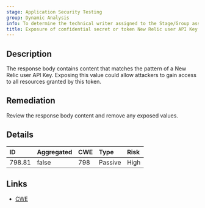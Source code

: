 ```yaml
---
stage: Application Security Testing
group: Dynamic Analysis
info: To determine the technical writer assigned to the Stage/Group associated with this page, see https://handbook.gitlab.com/handbook/product/ux/technical-writing/#assignments
title: Exposure of confidential secret or token New Relic user API Key
---
```


## Description

The response body contains content that matches the pattern of a New Relic user API Key.
Exposing this value could allow attackers to gain access to all resources granted by this token.

## Remediation

Review the response body content and remove any exposed values.

## Details

| ID | Aggregated | CWE | Type | Risk |
|:---|:-----------|:----|:-----|:-----|
| 798.81 | false | 798 | Passive | High |

## Links

- [CWE](https://cwe.mitre.org/data/definitions/798.html)
